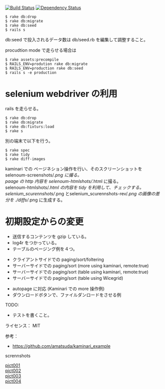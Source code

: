 
[![Build Status](https://travis-ci.org/katoy/rails3-files.png?branch=master)](https://travis-ci.org/katoy/rails3-files)
[![Dependency Status](https://gemnasium.com/katoy/rails3-files.png)](https://gemnasium.com/katoy/rails3-files)

    $ rake db:drop
    $ rake db:migrate
    $ rake db:seed
    $ rails s

db:seed で投入されるデータ数は db/seed.rb を編集して調整すること。  

procudtion mode で走らせる場合は

    $ rake assets:precompile
    $ RAILS_ENV=prodution rake db:migrate
    $ RAILS_ENV=production rake db:seed
    $ rails s -e production

selenium webdriver の利用
=========================

rails を走らせる。

    $ rake db:drop
    $ rake db:migrate
    $ rake db:fixturs:load
    $ rake s

別の端末で以下を行う。

    $ rake spec
    $ rake tidy
    $ rake diff-images


kaminari での ページネション操作を行い、そのスクリーンショットを selenoum-screenshots/*.png に撮る。  
paage の http 内容を selenoum-htmlshots/*.html に撮る。  
selenoum-htmlshots/*.html の内容を tidy を利用して、チェックする。  
selenium_scurennshots/*.png とselenium_scurennshots-rev/*.png の画像の差分を  ./diffs/*.png に生成する。  

初期設定からの変更
===================

* 送信するコンテンツを gzip している。
* log4r をつかっている。
* テーブルのページング例を４つ。
- クライアントサイドでの paging/sort/foltering
- サーバーサイドでの paging/sort (more using kaminari, remote:true)
- サーバーサイドでの paging/sort (table using kaminari, remote:true)
- サーバーサイドでの paging/sort (table using Wicegrid)
* autopage に対応 (Kaminari での more 操作例)
* ダウンロードボタンで、ファイルダンロードをさせる例

TODO:
* テストを書くこと。


ライセンス： MIT

参考：
- https://github.com/amatsuda/kaminari_example

scrennshots

[pict001](./screenshots/pict001.png)  
[pict002](./screenshots/pict002.png)  
[pict003](./screenshots/pict003.png)  
[pict004](./screenshots/pict004.png)  
